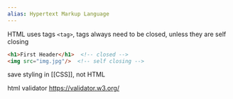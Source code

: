 ```yaml
---
alias: Hypertext Markup Language
---
```

HTML uses tags `<tag>`, tags always need to be closed, unless they are self closing
```html
<h1>First Header</h1>  <!-- closed -->
<img src="img.jpg"/>  <!-- self closing -->
```
save styling in [[CSS]], not HTML  

html validator https://validator.w3.org/